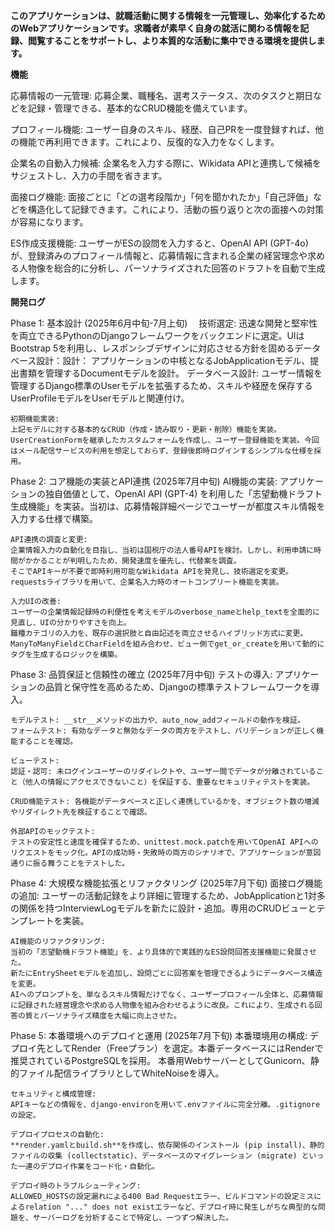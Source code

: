 **このアプリケーションは、就職活動に関する情報を一元管理し、効率化するためのWebアプリケーションです。求職者が素早く自身の就活に関わる情報を記録、閲覧することをサポートし、より本質的な活動に集中できる環境を提供します。**

**機能**

  応募情報の一元管理:
    応募企業、職種名、選考ステータス、次のタスクと期日などを記録・管理できる、基本的なCRUD機能を備えています。
  
  プロフィール機能:
    ユーザー自身のスキル、経歴、自己PRを一度登録すれば、他の機能で再利用できます。これにより、反復的な入力をなくします。
  
  企業名の自動入力候補:
    企業名を入力する際に、Wikidata APIと連携して候補をサジェストし、入力の手間を省きます。
  
  面接ログ機能:
    面接ごとに「どの選考段階か」「何を聞かれたか」「自己評価」などを構造化して記録できます。これにより、活動の振り返りと次の面接への対策が容易になります。
  
  ES作成支援機能:
    ユーザーがESの設問を入力すると、OpenAI API (GPT-4o) が、登録済みのプロフィール情報と、応募情報に含まれる企業の経営理念や求める人物像を総合的に分析し、パーソナライズされた回答のドラフトを自動で生成します。


**開発ログ**

  Phase 1: 基本設計 (2025年6月中旬-7月上旬)
  　技術選定: 迅速な開発と堅牢性を両立できるPythonのDjangoフレームワークをバックエンドに選定。UIはBootstrap 5を利用し、レスポンシブデザインに対応させる方針を固めるデータベース設計：設計：
    アプリケーションの中核となるJobApplicationモデル、提出書類を管理するDocumentモデルを設計。
    データベース設計:
    ユーザー情報を管理するDjango標準のUserモデルを拡張するため、スキルや経歴を保存するUserProfileモデルをUserモデルと関連付け。
  
    初期機能実装:
    上記モデルに対する基本的なCRUD（作成・読み取り・更新・削除）機能を実装。
    UserCreationFormを継承したカスタムフォームを作成し、ユーザー登録機能を実装。今回はメール配信サービスの利用を想定しておらず、登録後即時ログインするシンプルな仕様を採用。
  
  Phase 2: コア機能の実装とAPI連携 (2025年7月中旬)
    AI機能の実装:
    アプリケーションの独自価値として、OpenAI API (GPT-4) を利用した「志望動機ドラフト生成機能」を実装。当初は、応募情報詳細ページでユーザーが都度スキル情報を入力する仕様で構築。
    
    API連携の調査と変更:
    企業情報入力の自動化を目指し、当初は国税庁の法人番号APIを検討。しかし、利用申請に時間がかかることが判明したため、開発速度を優先し、代替案を調査。
    そこでAPIキーが不要で即時利用可能なWikidata APIを発見し、技術選定を変更。requestsライブラリを用いて、企業名入力時のオートコンプリート機能を実装。
    
    入力UIの改善:
    ユーザーの企業情報記録時の利便性を考えモデルのverbose_nameとhelp_textを全面的に見直し、UIの分かりやすさを向上。
    職種カテゴリの入力を、既存の選択肢と自由記述を両立させるハイブリッド方式に変更。ManyToManyFieldとCharFieldを組み合わせ、ビュー側でget_or_createを用いて動的にタグを生成するロジックを構築。
  
  Phase 3: 品質保証と信頼性の確立 (2025年7月中旬)
    テストの導入:
    アプリケーションの品質と保守性を高めるため、Djangoの標準テストフレームワークを導入。
    
    モデルテスト: __str__メソッドの出力や、auto_now_addフィールドの動作を検証。
    フォームテスト: 有効なデータと無効なデータの両方をテストし、バリデーションが正しく機能することを確認。
    
    ビューテスト:
    認証・認可: 未ログインユーザーのリダイレクトや、ユーザー間でデータが分離されていること（他人の情報にアクセスできないこと）を保証する、重要なセキュリティテストを実装。
    
    CRUD機能テスト: 各機能がデータベースと正しく連携しているかを、オブジェクト数の増減やリダイレクト先を検証することで確認。
    
    外部APIのモックテスト:
    テストの安定性と速度を確保するため、unittest.mock.patchを用いてOpenAI APIへのリクエストをモック化。APIの成功時・失敗時の両方のシナリオで、アプリケーションが意図通りに振る舞うことをテストした。
  
  Phase 4: 大規模な機能拡張とリファクタリング (2025年7月下旬)
    面接ログ機能の追加:
    ユーザーの活動記録をより詳細に管理するため、JobApplicationと1対多の関係を持つInterviewLogモデルを新たに設計・追加。専用のCRUDビューとテンプレートを実装。
    
    AI機能のリファクタリング:
    当初の「志望動機ドラフト機能」を、より具体的で実践的なES設問回答支援機能に発展させた。
    新たにEntrySheetモデルを追加し、設問ごとに回答案を管理できるようにデータベース構造を変更。
    AIへのプロンプトを、単なるスキル情報だけでなく、ユーザープロフィール全体と、応募情報に記録された経営理念や求める人物像を組み合わせるように改良。これにより、生成される回答の質とパーソナライズ精度を大幅に向上させた。
  
  Phase 5: 本番環境へのデプロイと運用 (2025年7月下旬)
    本番環境用の構成:
    デプロイ先としてRender（Freeプラン）を選定。本番データベースにはRenderで推奨されているPostgreSQLを採用。
    本番用WebサーバーとしてGunicorn、静的ファイル配信ライブラリとしてWhiteNoiseを導入。
    
    セキュリティと構成管理:
    APIキーなどの情報を、django-environを用いて.envファイルに完全分離。.gitignoreの設定。
    
    デプロイプロセスの自動化:
    **render.yamlとbuild.sh**を作成し、依存関係のインストール (pip install)、静的ファイルの収集 (collectstatic)、データベースのマイグレーション (migrate) といった一連のデプロイ作業をコード化・自動化。
    
    デプロイ時のトラブルシューティング:
    ALLOWED_HOSTSの設定漏れによる400 Bad Requestエラー、ビルドコマンドの設定ミスによるrelation "..." does not existエラーなど、デプロイ時に発生しがちな典型的な問題を、サーバーログを分析することで特定し、一つずつ解決した。
